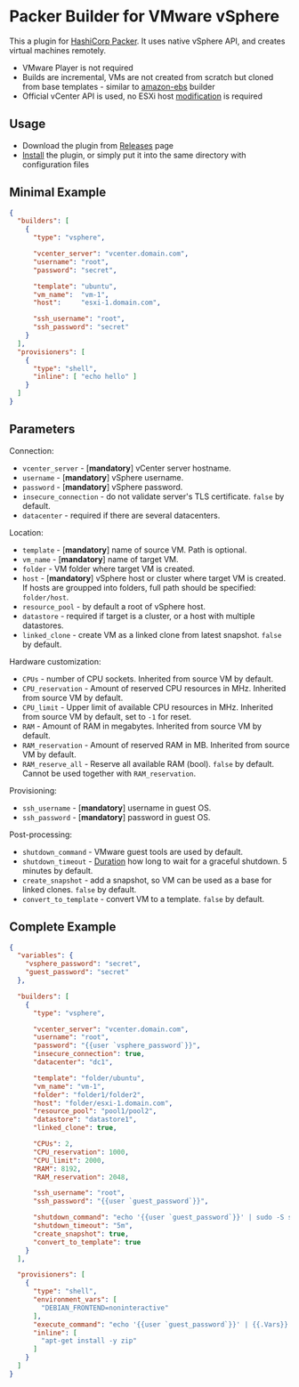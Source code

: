 # Packer Builder for VMware vSphere

This a plugin for [HashiCorp Packer](https://www.packer.io/). It uses native vSphere API, and creates virtual machines remotely.

- VMware Player is not required
- Builds are incremental, VMs are not created from scratch but cloned from base templates - similar to [amazon-ebs](https://www.packer.io/docs/builders/amazon-ebs.html) builder
- Official vCenter API is used, no ESXi host [modification](https://www.packer.io/docs/builders/vmware-iso.html#building-on-a-remote-vsphere-hypervisor) is required 

## Usage
* Download the plugin from [Releases](https://github.com/jetbrains-infra/packer-builder-vsphere/releases) page
* [Install](https://www.packer.io/docs/extending/plugins.html#installing-plugins) the plugin, or simply put it into the same directory with configuration files

## Minimal Example

```json
{
  "builders": [
    {
      "type": "vsphere",

      "vcenter_server": "vcenter.domain.com",
      "username": "root",
      "password": "secret",

      "template": "ubuntu",
      "vm_name":  "vm-1",
      "host":     "esxi-1.domain.com",

      "ssh_username": "root",
      "ssh_password": "secret"
    }
  ],
  "provisioners": [
    {
      "type": "shell",
      "inline": [ "echo hello" ]
    }
  ]
}
```

## Parameters

Connection:
* `vcenter_server` - [**mandatory**] vCenter server hostname.
* `username` - [**mandatory**] vSphere username.
* `password` - [**mandatory**] vSphere password.
* `insecure_connection` - do not validate server's TLS certificate. `false` by default.
* `datacenter` - required if there are several datacenters.

Location:
* `template` - [**mandatory**] name of source VM. Path is optional.
* `vm_name` - [**mandatory**] name of target VM.
* `folder` - VM folder where target VM is created.
* `host` - [**mandatory**] vSphere host or cluster where target VM is created. If hosts are groupped into folders, full path should be specified: `folder/host`.
* `resource_pool` - by default a root of vSphere host.
* `datastore` - required if target is a cluster, or a host with multiple datastores.
* `linked_clone` - create VM as a linked clone from latest snapshot. `false` by default.

Hardware customization:
* `CPUs` - number of CPU sockets. Inherited from source VM by default.
* `CPU_reservation` - Amount of reserved CPU resources in MHz. Inherited from source VM by default.
* `CPU_limit` - Upper limit of available CPU resources in MHz. Inherited from source VM by default, set to `-1` for reset.
* `RAM` - Amount of RAM in megabytes. Inherited from source VM by default.
* `RAM_reservation` - Amount of reserved RAM in MB. Inherited from source VM by default.
* `RAM_reserve_all` - Reserve all available RAM (bool). `false` by default. Cannot be used together with `RAM_reservation`.

Provisioning:
* `ssh_username` - [**mandatory**] username in guest OS.
* `ssh_password` - [**mandatory**] password in guest OS.

Post-processing:
* `shutdown_command` - VMware guest tools are used by default.
* `shutdown_timeout` - [Duration](https://golang.org/pkg/time/#ParseDuration) how long to wait for a graceful shutdown. 5 minutes by default.
* `create_snapshot` - add a snapshot, so VM can be used as a base for linked clones. `false` by default.
* `convert_to_template` - convert VM to a template. `false` by default.

## Complete Example
```json
{
  "variables": {
    "vsphere_password": "secret",
    "guest_password": "secret"
  },

  "builders": [
    {
      "type": "vsphere",

      "vcenter_server": "vcenter.domain.com",
      "username": "root",
      "password": "{{user `vsphere_password`}}",
      "insecure_connection": true,
      "datacenter": "dc1",

      "template": "folder/ubuntu",
      "vm_name": "vm-1",
      "folder": "folder1/folder2",
      "host": "folder/esxi-1.domain.com",
      "resource_pool": "pool1/pool2",
      "datastore": "datastore1",
      "linked_clone": true,

      "CPUs": 2,
      "CPU_reservation": 1000,
      "CPU_limit": 2000,
      "RAM": 8192,
      "RAM_reservation": 2048,

      "ssh_username": "root",
      "ssh_password": "{{user `guest_password`}}",

      "shutdown_command": "echo '{{user `guest_password`}}' | sudo -S shutdown -P now",
      "shutdown_timeout": "5m",
      "create_snapshot": true,
      "convert_to_template": true
    }
  ],

  "provisioners": [
    {
      "type": "shell",
      "environment_vars": [
        "DEBIAN_FRONTEND=noninteractive"
      ],
      "execute_command": "echo '{{user `guest_password`}}' | {{.Vars}} sudo -ES bash -eux '{{.Path}}'",
      "inline": [
        "apt-get install -y zip"
      ]
    }
  ]
}
```
